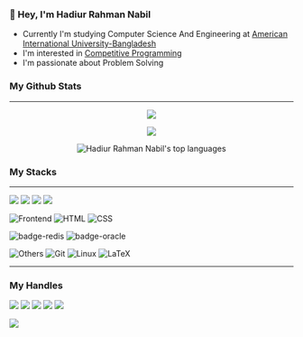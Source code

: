 ### 👋 Hey, I'm Hadiur Rahman Nabil
 
   -  Currently I'm studying Computer Science And Engineering at [American International University-Bangladesh](https://www.aiub.edu/)
   -  I'm interested in [Competitive Programming](https://en.wikipedia.org/wiki/Competitive_programming)
   -  I'm passionate about Problem Solving

### My Github Stats
<hr>

   <p align="center"> <img src= "https://github-readme-stats.vercel.app/api?username=nabil0day&theme=dark&show_icons=true"style="max-width: 100%;">
   
   <p align="center"> <img src= "https://github-readme-streak-stats.herokuapp.com/?user=nabil0day&amp;show_icons=true&amp;count_private=true&amp;theme=dark" style="max-width: 100%;">
<p align="center">
  <img src="https://github-readme-stats.vercel.app/api/top-langs/?username=nabil0day&layout=compact&theme=dark" alt="Hadiur Rahman Nabil's top languages" />
</p>


  
### My Stacks
   <hr>

<img src="https://img.shields.io/badge/Languages-151515?style=for-the-badge&logo=plex&logoColor=FFFFFF"> <img src="https://img.shields.io/badge/c%2B%2B-151515?style=for-the-badge&logo=c%2B%2B&logoColor=00599C"> <img src="https://img.shields.io/badge/Java-151515?style=for-the-badge&logo=java&logoColor=007396"> <img src="https://img.shields.io/badge/Python-151515?style=for-the-badge&logo=python&logoColor=3776AB&labelColor=151515">
   
   ![Frontend](https://img.shields.io/badge/Frontend-151515?style=for-the-badge&logo=other&logoColor=151515) <img src="https://img.shields.io/badge/HTML-151515?style=for-the-badge&amp;logo=html5&amp;logoColor=E34F26" alt="HTML"></a> <img src="https://img.shields.io/badge/CSS-151515?style=for-the-badge&amp;logo=css3&amp;logoColor=1572B6" alt="CSS"></a>


 
   <img src="https://img.shields.io/badge/Database-151515?style=for-the-badge&logo=Redis&logoColor=FFFFFF" alt="badge-redis"> <img src="https://img.shields.io/badge/Oracle-151515?style=for-the-badge&logo=oracle&logoColor=79740e&labelColor=151515" alt="badge-oracle">

   
   ![Others](https://img.shields.io/badge/Others-151515?style=for-the-badge&logo=other&logoColor=151515) ![Git](https://img.shields.io/badge/Git-151515?style=for-the-badge&logo=git&logoColor=F05032)
![Linux](https://img.shields.io/badge/Linux-151515?style=for-the-badge&logo=linux&logoColor=FCC624) ![LaTeX](https://img.shields.io/badge/LaTeX-151515?style=for-the-badge&logo=LaTeX&logoColor=008080)
<hr>


### My Handles
<a href="https://www.linkedin.com/in/nabil0day/" rel="nofollow"><img src="https://img.shields.io/badge/Hadiur Rahman Nabil-151515?style=for-the-badge&amp;logo=linkedin&amp;logoColor=0077B5" style="max-width:100%;"></a>
<a href="https://twitter.com/nabil0day" rel="nofollow"><img src="https://img.shields.io/badge/Hadiur Rahman Nabil-151515?style=for-the-badge&amp;logo=Twitter&amp;logoColor=1DA1F2" style="max-width:100%;"></a>
<a href="https://github.com/nabil0day" rel="nofollow"><img src="https://img.shields.io/badge/Hadiur Rahman Nabil-151515?style=for-the-badge&amp;logo=GitHub&amp;logoColor=white" style="max-width:100%;"></a>
<a href="https://codeforces.com/profile/Z3R0-DAY" rel="nofollow"><img src="https://img.shields.io/badge/Z3R0DAY-151515?style=for-the-badge&amp;logo=Codeforces&amp;logoColor=1F8ACB" style="max-width:100%;"></a>
<a href="https://www.codechef.com/users/nabil_47" rel="nofollow"><img src="https://img.shields.io/badge/nabil_47-151515?style=for-the-badge&amp;logo=CodeChef&amp;logoColor=5B4638" style="max-width:100%;"></a>
   
 ![](https://komarev.com/ghpvc/?username=nabil0day&color=brightgreen)


